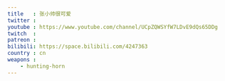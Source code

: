 ```yaml
---
title   : 张小帅很可爱
twitter :
youtube : https://www.youtube.com/channel/UCpZQWSYfW7LDvE9dQs65DDg
twitch  :
patreon :
bilibili: https://space.bilibili.com/4247363
country : cn
weapons :
    - hunting-horn
---
```

